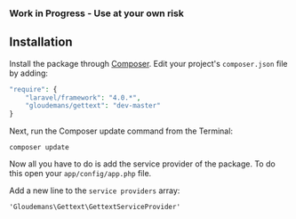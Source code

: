 ### Work in Progress - Use at your own risk ###

## Installation

Install the package through [Composer](http://getcomposer.org/). Edit your project's `composer.json` file by adding:

```php
"require": {
	"laravel/framework": "4.0.*",
	"gloudemans/gettext": "dev-master"
}
```

Next, run the Composer update command from the Terminal:

    composer update

Now all you have to do is add the service provider of the package. To do this open your `app/config/app.php` file.

Add a new line to the `service providers` array:

	'Gloudemans\Gettext\GettextServiceProvider'
